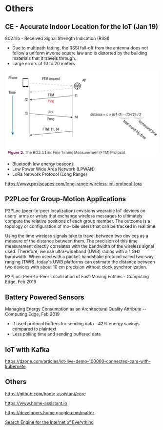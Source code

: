 # Others

## CE - Accurate Indoor Location for the IoT (Jan 19)

802.11b - Received Signal Strength Indication (RSSI)

- Due to multipath fading, the RSSI fall-off from the antenna does not follow a uniform inverse square law and is distorted by the building materials that it travels through.
- Large errors of 10 to 20 meters

![image](../../media/iot-Others-image1.jpg)

- Bluetooth low energy beacons
- Low Power Wide Area Network (LPWAN)
- LoRa Network Protocol (Long Range)

https://www.postscapes.com/long-range-wireless-iot-protocol-lora

## P2PLoc for Group-Motion Applications

P2PLoc (peer-to-peer localization) envisions wearable IoT devices on users' arms or wrists that exchange wireless messages to ultimately compute the relative positions of each group member. The outcome is a topology or configuration of mo- bile users that can be tracked in real time.

Using the time wireless signals take to travel between two devices as a measure of the distance between them. The precision of this time measurement directly correlates with the bandwidth of the wireless signal used. Therefore, we use ultra-wideband (UWB) radios with a 1 GHz bandwidth. When used with a packet-handshake protocol called two-way ranging (TWR), today's UWB platforms can estimate the distance between two devices with about 10 cm precision without clock synchronization.

P2PLoc: Peer-to-Peer Localization of Fast-Moving Entities - Computing Edge, Feb 2019

## Battery Powered Sensors

Managing Energy Consumption as an Architectural Quality Attribute -- Computing Edge, Feb 2019

- If used protocol buffers for sending data - 42% energy savings compared to plaintext
- Less polling time and sending buffered data

## IoT with Kafka

https://dzone.com/articles/iot-live-demo-100000-connected-cars-with-kubernete

## Others

https://github.com/home-assistant/core

https://www.home-assistant.io

https://developers.home.google.com/matter

[Search Engine for the Internet of Everything](https://www.shodan.io/)
